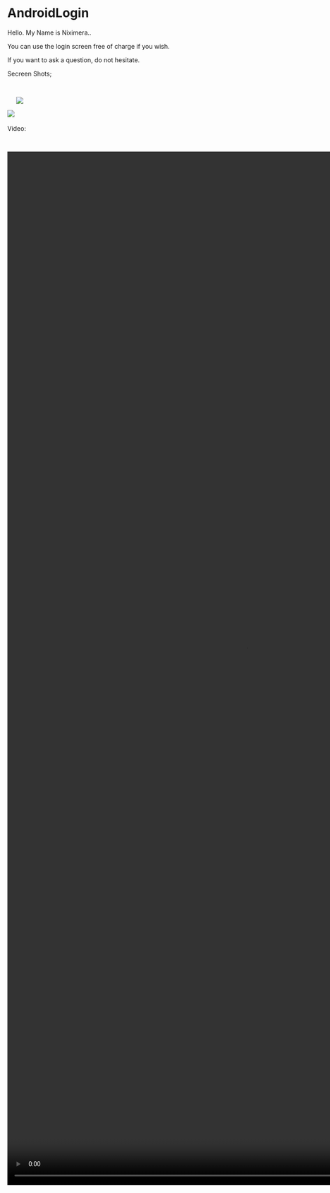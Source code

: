 # AndroidLogin

Hello. My Name is Niximera..

You can use the login screen free of charge if you wish.

If you want to ask a question, do not hesitate.

Secreen Shots;

<img src="https://niximera.com.tr/mailimg/bir.jpg" style="margin-top:30px;">

<img src="https://niximera.com.tr/mailimg/bir.jpg" style="margin-top:30px;margin-bottom:30px;">

Video:

<video width="1080" height="2340" controls style="margin-top:30px">
  <source src="https://niximera.com.tr/mailimg/video.mp4" type="video/mp4">
</video>